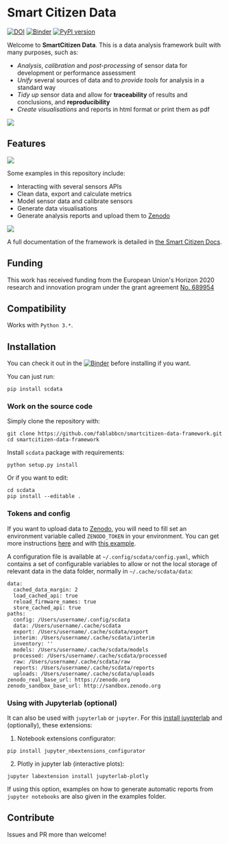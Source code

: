 Smart Citizen Data
=======

[![DOI](https://zenodo.org/badge/97752018.svg)](https://zenodo.org/badge/latestdoi/97752018)
[![Binder](https://mybinder.org/badge_logo.svg)](https://mybinder.org/v2/gh/fablabbcn/smartcitizen-data-framework/master?filepath=%2Fexamples%2Fnotebooks)
[![PyPI version](https://badge.fury.io/py/scdata.svg)](https://badge.fury.io/py/scdata)

Welcome to **SmartCitizen Data**. This is a data analysis framework built with many purposes, such as:

 - *Analysis*, *calibration* and *post-processing* of sensor data for development or performance assessment
 - *Unify* several sources of data and to *provide tools* for analysis in a standard way
 - *Tidy up* sensor data and allow for **traceability** of results and conclusions, and **reproducibility**
 - *Create visualisations* and reports in html format or print them as pdf

![](assets/images/saf_schema.png)

## Features

![](assets/images/covid-noise.png)

Some examples in this repository include:

- Interacting with several sensors APIs
- Clean data, export and calculate metrics
- Model sensor data and calibrate sensors
- Generate data visualisations
- Generate analysis reports and upload them to [Zenodo](http://zenodo.org)

![](assets/images/Workflow.png)

A full documentation of the framework is detailed in [the Smart Citizen Docs](https://docs.smartcitizen.me/Data%20Analysis/). 

## Funding

This work has received funding from the European Union's Horizon 2020 research and innovation program under the grant agreement [No. 689954](https://cordis.europa.eu/project/rcn/202639_en.html)

## Compatibility

Works with `Python 3.*`.

## Installation

You can check it out in the [![Binder](https://mybinder.org/badge_logo.svg)](https://mybinder.org/v2/gh/fablabbcn/smartcitizen-data-framework/master?filepath=%2Fexamples%2Fnotebooks) before installing if you want.

You can just run:

```
pip install scdata
```

### Work on the source code

Simply clone the repository with:

```
git clone https://github.com/fablabbcn/smartcitizen-data-framework.git
cd smartcitizen-data-framework
```

Install `scdata` package with requirements:

```
python setup.py install
```

Or if you want to edit:

```
cd scdata
pip install --editable .
```

### Tokens and config

If you want to upload data to [Zenodo](http://zenodo.org), you will need to fill set an environment variable called `ZENODO_TOKEN` in your environment. You can get more instructions [here](https://docs.smartcitizen.me/Guides/data/Upload%20data%20to%20zenodo/) and with [this example](https://github.com/fablabbcn/smartcitizen-data/blob/master/examples/notebooks/06_upload_to_zenodo.ipynb).

A configuration file is available at `~/.config/scdata/config.yaml`, which contains a set of configurable variables to allow or not the local storage of relevant data in the data folder, normally in `~/.cache/scdata/data`:

```
data:
  cached_data_margin: 2
  load_cached_api: true
  reload_firmware_names: true
  store_cached_api: true
paths:
  config: /Users/username/.config/scdata
  data: /Users/username/.cache/scdata
  export: /Users/username/.cache/scdata/export
  interim: /Users/username/.cache/scdata/interim
  inventory: ''
  models: /Users/username/.cache/scdata/models
  processed: /Users/username/.cache/scdata/processed
  raw: /Users/username/.cache/scdata/raw
  reports: /Users/username/.cache/scdata/reports
  uploads: /Users/username/.cache/scdata/uploads
zenodo_real_base_url: https://zenodo.org
zenodo_sandbox_base_url: http://sandbox.zenodo.org
```

### Using with Jupyterlab (optional)

It can also be used with `jupyterlab` or `jupyter`. For this [install juypterlab](https://github.com/jupyterlab/jupyterlab) and (optionally), these extensions:

1. Notebook extensions configurator:

```
pip install jupyter_nbextensions_configurator
```

2. Plotly in jupyter lab (interactive plots):

```
jupyter labextension install jupyterlab-plotly
```

If using this option, examples on how to generate automatic reports from `jupyter notebooks` are also given in the examples folder.

## Contribute

Issues and PR more than welcome!

